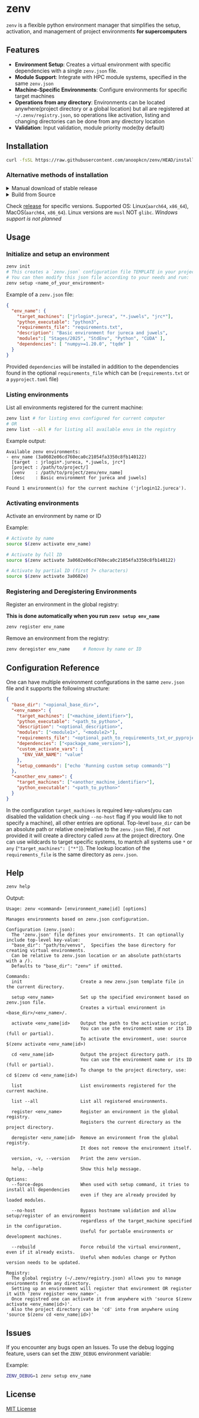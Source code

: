 # zenv

`zenv` is a flexible python environment manager that simplifies the setup, activation, and management of project environments **for supercomputers**

## Features

- **Environment Setup**: Creates a virtual environment with specific dependencies with a single `zenv.json` file.
- **Module Support**: Integrate with HPC module systems, specified in the same `zenv.json`
- **Machine-Specific Environments**: Configure environments for specific target machines
- **Operations from any directory**: Environments can be located anywhere(project directory or a global location) but all are registered at `~/.zenv/registry.json`, so operations like activation, listing and changing directories can be done from any directory location
- **Validation**: Input validation, module priority mode(by default)

## Installation

```sh
curl -fsSL https://raw.githubusercontent.com/anoopkcn/zenv/HEAD/install.sh | sh
```

### Alternative methods of installation

<details>
<summary>Manual download of stable release</summary>

```bash
# Replace <tag> with last stable release version:
curl -LO "https://github.com/anoopkcn/zenv/releases/download/<tag>/zenv-x86_64-linux-musl-small.tar.gz"

# Extract the 'zenv' executable and move it somewhere in your 'PATH'
tar -xvf zenv-x86_64-linux-musl-small.tar.gz
mv zenv ~/.local/bin/
```

</details>

<details>

<summary>Build from Source</summary>

```bash
# Clone the repository
git clone https://github.com/anoopkcn/zenv.git

# Build the project
cd zenv
zig build

# Optional: Add to your PATH
export PATH="$PATH:path/to/zig-out/bin"
```

</details>

Check [release](https://github.com/anoopkcn/zenv/releases) for specific versions.
Supported OS: Linux(`aarch64`, `x86_64`), MacOS(`aarch64`, `x86_64`).
Linux versions are `musl` NOT `glibc`. _Windows support is not planned_

## Usage

### Initialize and setup an environment

```bash
zenv init
# This creates a `zenv.json` configuration file TEMPLATE in your project directory
# You can then modify this json file according to your needs and run:
zenv setup <name_of_your_environment>
```

Example of a `zenv.json` file:

```json
{
  "env_name": {
    "target_machines": ["jrlogin*.jureca", "*.juwels", "jrc*"],
    "python_executable": "python3",
    "requirements_file": "requirements.txt",
    "description": "Basic environment for jureca and juwels",
    "modules":[ "Stages/2025", "StdEnv", "Python", "CUDA" ],
    "dependencies": [ "numpy>=1.20.0", "tqdm" ]
  }
}
```

Provided `dependencies` will be installed in addition to the dependencies found in the optional `requirements_file` which can be (`requirements.txt` or a `pyproject.toml` file)

### Listing environments

List all environments registered for the current machine:

```bash
zenv list # for listing envs configured for current computer
# OR
zenv list --all # for listing all available envs in the registry
```

Example output:

```
Available zenv environments:
- env_name (3a0602e06cd760eca0c21054fa3350c8fb140122)
  [target  : jrlogin*.jureca, *.juwels, jrc*]
  [project : /path/to/project/]
  [venv    : /path/to/project/zenv/env_name]
  [desc    : Basic environment for jureca and juwels]

Found 1 environment(s) for the current machine ('jrlogin12.jureca').
```

### Activating environments

Activate an environment by name or ID

Example:

```bash
# Activate by name
source $(zenv activate env_name)

# Activate by full ID
source $(zenv activate 3a0602e06cd760eca0c21054fa3350c8fb140122)

# Activate by partial ID (first 7+ characters)
source $(zenv activate 3a0602e)
```

### Registering and Deregistering Environments

Register an environment in the global registry:

**This is done automatically when you run `zenv setup env_name`**

```bash
zenv register env_name
```

Remove an environment from the registry:

```bash
zenv deregister env_name     # Remove by name or ID
```

## Configuration Reference

One can have multiple environment configurations in the same `zenv.json` file and it supports the following structure:

```json
{
  "base_dir": "<opional_base_dir>",
  "<env_name>": {
    "target_machines": ["<machine_identifier>"],
    "python_executable": "<path_to_python>",
    "description": "<optional_description>",
    "modules": ["<module1>", "<module2>"],
    "requirements_file": "<optional_path_to_requirements_txt_or_pyproject_toml>",
    "dependencies": ["<package_name_version>"],
    "custom_activate_vars": {
      "ENV_VAR_NAME": "value"
    },
    "setup_commands": ["echo 'Running custom setup commands'"]
  },
  "<another_env_name>": {
    "target_machines": ["<anothor_machine_identifier>"],
    "python_executable": "<path_to_python>"
  }
}
```

In the configuration `target_machines` is required key-values(you can disabled the validation check uing `--no-host` flag if you would like to not specify a machine), all other entries are optional. Top-level `base_dir` can be an absolute path or relative one(relative to the `zenv.json` file), if not provided it will create a directory called `zenv` at the project directory. One can use wildcards to target specific systems, to mantch all systems use `*` or `any` (`"target_machines": ["*"]`). The lookup location of the `requirements_file` is the same directory as `zenv.json`.

## Help

```bash
zenv help
```

Output:

```
Usage: zenv <command> [environment_name|id] [options]

Manages environments based on zenv.json configuration.

Configuration (zenv.json):
  The 'zenv.json' file defines your environments. It can optionally include top-level key-value:
  "base_dir": "path/to/venvs",  Specifies the base directory for creating virtual environments.
  Can be relative to zenv.json location or an absolute path(starts with a /).
  Defaults to "base_dir": "zenv" if omitted.

Commands:
  init                      Create a new zenv.json template file in the current directory.

  setup <env_name>          Set up the specified environment based on zenv.json file.
                            Creates a virtual environment in <base_dir>/<env_name>/.

  activate <env_name|id>    Output the path to the activation script.
                            You can use the environment name or its ID (full or partial).
                            To activate the environment, use: source $(zenv activate <env_name|id>)

  cd <env_name|id>          Output the project directory path.
                            You can use the environment name or its ID (full or partial).
                            To change to the project directory, use: cd $(zenv cd <env_name|id>)

  list                      List environments registered for the current machine.

  list --all                List all registered environments.

  register <env_name>       Register an environment in the global registry.
                            Registers the current directory as the project directory.

  deregister <env_name|id>  Remove an environment from the global registry.
                            It does not remove the environment itself.

  version, -v, --version    Print the zenv version.

  help, --help              Show this help message.

Options:
  --force-deps              When used with setup command, it tries to install all dependencies
                            even if they are already provided by loaded modules.

  --no-host                 Bypass hostname validation and allow setup/register of an environment
                            regardless of the target_machine specified in the configuration.
                            Useful for portable environments or development machines.

  --rebuild                 Force rebuild the virtual environment, even if it already exists.
                            Useful when modules change or Python version needs to be updated.

Registry:
  The global registry (~/.zenv/registry.json) allows you to manage environments from any directory.
  Setting up an environment will register that environment OR register it with 'zenv register <env_name>'.
  Once registred one can activate it from anywhere with 'source $(zenv activate <env_name|id>)'.
  Also the project directory can be 'cd' into from anywhere using 'source $(zenv cd <env_name|id>)'
```

## Issues

If you encounter any bugs open an Issues. To use the debug logging feature, users can set the `ZENV_DEBUG` environment variable:

Example:

```bash
ZENV_DEBUG=1 zenv setup env_name
```

## License

[MIT License](LICENSE)
